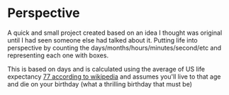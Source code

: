 # Perspective

A quick and small project created based on an idea I thought was original until I had seen someone else had talked about it. Putting life into perspective by counting the days/months/hours/minutes/second/etc and representing each one with boxes.

This is based on days and is calculated using the average of US life expectancy [77 according to wikipedia](https://en.wikipedia.org/wiki/List_of_countries_by_life_expectancy) and assumes you'll live to that age and die on your birthday (what a thrilling birthday that must be)